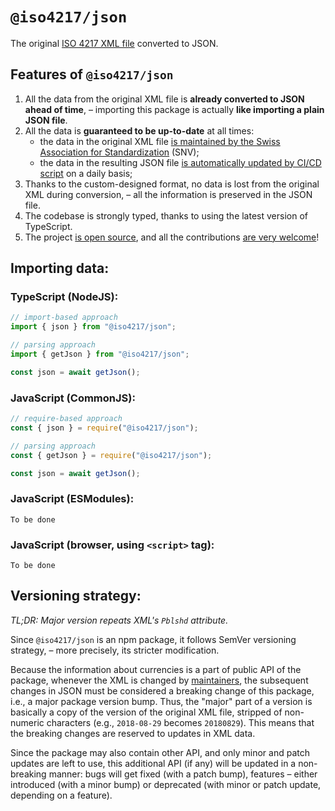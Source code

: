 # `@iso4217/json`

The original [ISO 4217 XML file][1] converted to JSON.

## Features of `@iso4217/json`
1. All the data from the original XML file is **already converted to JSON ahead of time**, – importing this package is actually **like importing a plain JSON file**.
1. All the data is **guaranteed to be up-to-date** at all times:
    - the data in the original XML file [is maintained by the Swiss Association for Standardization][2] (SNV);
    - the data in the resulting JSON file [is automatically updated by CI/CD script][3] on a daily basis;
1. Thanks to the custom-designed format, no data is lost from the original XML during conversion, – all the information is preserved in the JSON file.
1. The codebase is strongly typed, thanks to using the latest version of TypeScript.
1. The project [is open source][4], and all the contributions [are very welcome][5]!

## Importing data:

### TypeScript (NodeJS):

```ts
// import-based approach
import { json } from "@iso4217/json";
```

```ts
// parsing approach
import { getJson } from "@iso4217/json";

const json = await getJson();
```

### JavaScript (CommonJS):

```ts
// require-based approach
const { json } = require("@iso4217/json");
```

```ts
// parsing approach
const { getJson } = require("@iso4217/json");

const json = await getJson();
```

### JavaScript (ESModules):

```
To be done
```

### JavaScript (browser, using `<script>` tag):

```
To be done
```

## Versioning strategy:

_TL;DR: Major version repeats XML's `Pblshd` attribute._

Since `@iso4217/json` is an npm package, it follows SemVer versioning strategy, – more precisely, its stricter modification.

Because the information about currencies is a part of public API of the package, whenever the XML is changed by [maintainers][2], the subsequent changes in JSON must be considered a breaking change of this package, i.e., a major package version bump. Thus, the "major" part of a version is basically a copy of the version of the original XML file, stripped of non-numeric characters (e.g., `2018-08-29` becomes `20180829`). This means that the breaking changes are reserved to updates in XML data.

Since the package may also contain other API, and only minor and patch updates are left to use, this additional API (if any) will be updated in a non-breaking manner: bugs will get fixed (with a patch bump), features – either introduced (with a minor bump) or deprecated (with minor or patch update, depending on a feature).

  [1]: https://www.six-group.com/dam/download/financial-information/data-center/iso-currrency/amendments/lists/list_one.xml
  [2]: https://www.six-group.com/en/products-services/financial-information/data-standards.html#maintenance-agency
  [3]: https://github.com/parzh/iso4217/blob/28cc291e156b2f648766d7b4fd914d273e985e49/.github/workflows/publish-xml-updates.yml
  [4]: https://github.com/parzh/iso4217
  [5]: https://github.com/parzh/iso4217/issues
